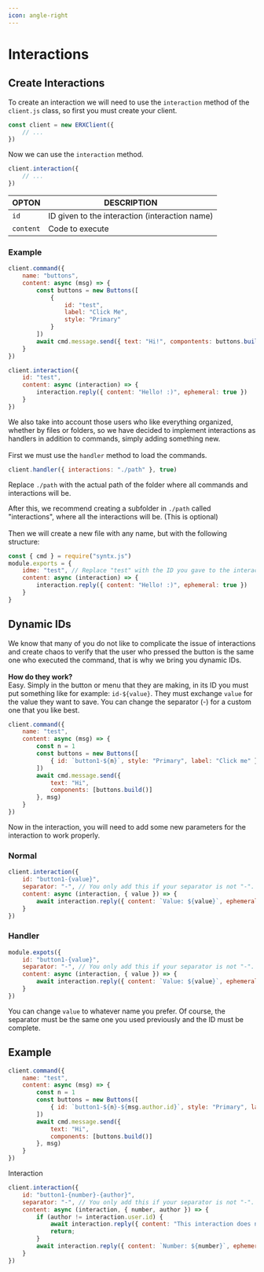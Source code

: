 ```yaml
---
icon: angle-right
---
```


# Interactions

## Create Interactions

To create an interaction we will need to use the `interaction` method of the `client.js` class, so first you must create your client.

```javascript
const client = new ERXClient({
    // ...
})
```

Now we can use the `interaction` method.

```javascript
client.interaction({
    // ...
})
```

| OPTON     | DESCRIPTION                                    |
| --------- | ---------------------------------------------- |
| `id`      | ID given to the interaction (interaction name) |
| `content` | Code to execute                                |

### Example

```javascript
client.command({
    name: "buttons",
    content: async (msg) => {
        const buttons = new Buttons([
            {
                id: "test",
                label: "Click Me",
                style: "Primary"
            }
        ])
        await cmd.message.send({ text: "Hi!", compontents: buttons.build() }, msg)
    }
})

client.interaction({
    id: "test",
    content: async (interaction) => {
        interaction.reply({ content: "Hello! :)", ephemeral: true })
    }
})
```

We also take into account those users who like everything organized, whether by files or folders, so we have decided to implement interactions as handlers in addition to commands, simply adding something new.\
\
First we must use the `handler` method to load the commands.

```javascript
client.handler({ interactions: "./path" }, true)
```

Replace `./path` with the actual path of the folder where all commands and interactions will be.

After this, we recommend creating a subfolder in `./path` called "interactions", where all the interactions will be. (This is optional)\
\
Then we will create a new file with any name, but with the following structure:

```javascript
const { cmd } = require("syntx.js")
module.exports = {
    idme: "test", // Replace "test" with the ID you gave to the interaction.
    content: async (interaction) => {
        interaction.reply({ content: "Hello! :)", ephemeral: true })
    }
}
```

## Dynamic IDs

We know that many of you do not like to complicate the issue of interactions and create chaos to verify that the user who pressed the button is the same one who executed the command, that is why we bring you dynamic IDs.\
\
**How do they work?**\
Easy. Simply in the button or menu that they are making, in its ID you must put something like for example: `id-${value}`. They must exchange `value` for the value they want to save. You can change the separator (-) for a custom one that you like best.

```javascript
client.command({
    name: "test",
    content: async (msg) => {
        const n = 1
        const buttons = new Buttons([
            { id: `button1-${n}`, style: "Primary", label: "Click me" }
        ])
        await cmd.message.send({
            text: "Hi",
            components: [buttons.build()]
        }, msg)
    }
})
```

Now in the interaction, you will need to add some new parameters for the interaction to work properly.

### Normal

```javascript
client.interaction({
    id: "button1-{value}",
    separator: "-", // You only add this if your separator is not "-".
    content: async (interaction, { value }) => {
        await interaction.reply({ content: `Value: ${value}`, ephemeral: true })
    }
})
```

### Handler

```javascript
module.expots({
    id: "button1-{value}",
    separator: "-", // You only add this if your separator is not "-".
    content: async (interaction, { value }) => {
        await interaction.reply({ content: `Value: ${value}`, ephemeral: true })
    }
})
```

You can change `value` to whatever name you prefer. Of course, the separator must be the same one you used previously and the ID must be complete.

## Example

```javascript
client.command({
    name: "test",
    content: async (msg) => {
        const n = 1
        const buttons = new Buttons([
            { id: `button1-${n}-${msg.author.id}`, style: "Primary", label: "Click me" }
        ])
        await cmd.message.send({
            text: "Hi",
            components: [buttons.build()]
        }, msg)
    }
})
```

Interaction

```javascript
client.interaction({
    id: "button1-{number}-{author}",
    separator: "-", // You only add this if your separator is not "-".
    content: async (interaction, { number, author }) => {
        if (author != interaction.user.id) {
            await interaction.reply({ content: "This interaction does not belong to you.", ephemeral: true })
            return;
        }
        await interaction.reply({ content: `Number: ${number}`, ephemeral: true })
    }
})
```
